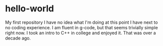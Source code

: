 # hello-world
My first repository
I have no idea what I'm doing at this point
I have next to no coding experience. 
I am fluent in g-code, but that seems trivially simple right now. 
I took an intro to C++ in college and enjoyed it.
That was over a decade ago. 
